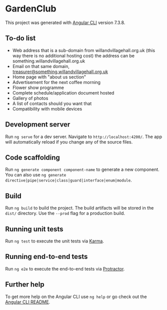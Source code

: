 # GardenClub

This project was generated with [Angular CLI](https://github.com/angular/angular-cli) version 7.3.8.

## To-do list

-	Web address that is a sub-domain from willandvillagehall.org.uk (this way there is no additional hosting cost) the address can be something.willandvillagehall.org.uk
-	Email on that same domain, treasurer@something.willandvillagehall.org.uk
-	Home page with "about us section"
-	Advertisement for the next coffee morning
-	Flower show programme
-	Complete schedule/application document hosted
-	Gallery of photos
-	A list of contacts should you want that
-	Compatibility with mobile devices

## Development server

Run `ng serve` for a dev server. Navigate to `http://localhost:4200/`. The app will automatically reload if you change any of the source files.

## Code scaffolding

Run `ng generate component component-name` to generate a new component. You can also use `ng generate directive|pipe|service|class|guard|interface|enum|module`.

## Build

Run `ng build` to build the project. The build artifacts will be stored in the `dist/` directory. Use the `--prod` flag for a production build.

## Running unit tests

Run `ng test` to execute the unit tests via [Karma](https://karma-runner.github.io).

## Running end-to-end tests

Run `ng e2e` to execute the end-to-end tests via [Protractor](http://www.protractortest.org/).

## Further help

To get more help on the Angular CLI use `ng help` or go check out the [Angular CLI README](https://github.com/angular/angular-cli/blob/master/README.md).
